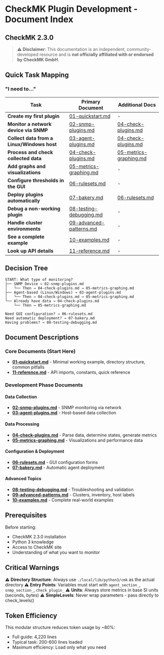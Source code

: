 # CheckMK Plugin Development - Document Index
## CheckMK 2.3.0

> **⚠️ Disclaimer**: This documentation is an independent, community-developed resource and is **not officially affiliated with or endorsed by CheckMK GmbH**.

## Quick Task Mapping

### "I need to..."

| Task | Primary Document | Additional Docs |
|------|-----------------|-----------------|
| **Create my first plugin** | [01-quickstart.md](01-quickstart.md) | - |
| **Monitor a network device via SNMP** | [02-snmp-plugins.md](02-snmp-plugins.md) | [04-check-plugins.md](04-check-plugins.md) |
| **Collect data from a Linux/Windows host** | [03-agent-plugins.md](03-agent-plugins.md) | [04-check-plugins.md](04-check-plugins.md) |
| **Process and check collected data** | [04-check-plugins.md](04-check-plugins.md) | [05-metrics-graphing.md](05-metrics-graphing.md) |
| **Add graphs and visualizations** | [05-metrics-graphing.md](05-metrics-graphing.md) | - |
| **Configure thresholds in the GUI** | [06-rulesets.md](06-rulesets.md) | - |
| **Deploy plugins automatically** | [07-bakery.md](07-bakery.md) | [06-rulesets.md](06-rulesets.md) |
| **Debug a non-working plugin** | [08-testing-debugging.md](08-testing-debugging.md) | - |
| **Handle cluster environments** | [09-advanced-patterns.md](09-advanced-patterns.md) | - |
| **See a complete example** | [10-examples.md](10-examples.md) | - |
| **Look up API details** | [11-reference.md](11-reference.md) | - |

## Decision Tree

```
START: What type of monitoring?
├── SNMP Device → 02-snmp-plugins.md
│   └── Then → 04-check-plugins.md → 05-metrics-graphing.md
├── Agent-based (Linux/Windows) → 03-agent-plugins.md
│   └── Then → 04-check-plugins.md → 05-metrics-graphing.md
└── Already have data → 04-check-plugins.md
    └── Then → 05-metrics-graphing.md

Need GUI configuration? → 06-rulesets.md
Need automatic deployment? → 07-bakery.md
Having problems? → 08-testing-debugging.md
```

## Document Descriptions

### Core Documents (Start Here)
- **[01-quickstart.md](01-quickstart.md)** - Minimal working example, directory structure, common pitfalls
- **[11-reference.md](11-reference.md)** - API imports, constants, quick reference

### Development Phase Documents

#### Data Collection
- **[02-snmp-plugins.md](02-snmp-plugins.md)** - SNMP monitoring via network
- **[03-agent-plugins.md](03-agent-plugins.md)** - Host-based data collection

#### Data Processing
- **[04-check-plugins.md](04-check-plugins.md)** - Parse data, determine states, generate metrics
- **[05-metrics-graphing.md](05-metrics-graphing.md)** - Visualizations and performance data

#### Configuration & Deployment
- **[06-rulesets.md](06-rulesets.md)** - GUI configuration forms
- **[07-bakery.md](07-bakery.md)** - Automatic agent deployment

#### Advanced Topics
- **[08-testing-debugging.md](08-testing-debugging.md)** - Troubleshooting and validation
- **[09-advanced-patterns.md](09-advanced-patterns.md)** - Clusters, inventory, host labels
- **[10-examples.md](10-examples.md)** - Complete real-world examples

## Prerequisites

Before starting:
- CheckMK 2.3.0 installation
- Python 3 knowledge
- Access to CheckMK site
- Understanding of what you want to monitor

## Critical Warnings

⚠️ **Directory Structure**: Always use `./local/lib/python3/cmk` as the actual directory
⚠️ **Entry Points**: Variables must start with `agent_section_`, `snmp_section_`, `check_plugin_`
⚠️ **Units**: Always store metrics in base SI units (seconds, bytes)
⚠️ **SimpleLevels**: Never wrap parameters - pass directly to check_levels()

## Token Efficiency

This modular structure reduces token usage by ~80%:
- Full guide: 4,220 lines
- Typical task: 200-600 lines loaded
- Maximum efficiency: Load only what you need